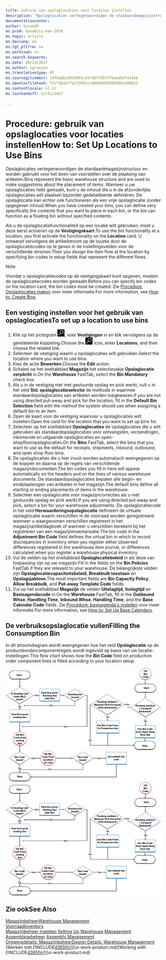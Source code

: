 ```yaml
---
title: Gebruik van opslaglocaties voor locaties instellen
description: "Opslaglocaties vertegenwoordigen de standaardmagazijnstructuur en worden gebruikt voor het doen van voorstellen over de plaatsing van artikelen. Wanneer u uw opslaglocaties hebt gemaakt, kunt u de inhoud die u in de afzonderlijke opslaglocaties wilt plaatsen bijzonder gedetailleerde definiëren. De opslaglocatie kan echter ook functioneren als een vrije opslaglocatie zonder opgegeven inhoud."
documentationcenter: 
author: SorenGP
ms.prod: dynamics-nav-2018
ms.topic: article
ms.devlang: na
ms.tgt_pltfrm: na
ms.workload: na
ms.search.keywords: 
ms.date: 09/23/2017
ms.author: sgroespe
ms.translationtype: HT
ms.sourcegitcommit: 1dfba8b14019991c95f40ffd5f7fbaed5df414eb
ms.openlocfilehash: f2cf364e7fe2f2892cc08650492890569e106622
ms.contentlocale: nl-nl
ms.lasthandoff: 12/01/2017

---
```

# <a name="how-to-set-up-locations-to-use-bins"></a><span data-ttu-id="7917c-104">Procedure: gebruik van opslaglocaties voor locaties instellen</span><span class="sxs-lookup"><span data-stu-id="7917c-104">How to: Set Up Locations to Use Bins</span></span>
<span data-ttu-id="7917c-105">Opslaglocaties vertegenwoordigen de standaardmagazijnstructuur en worden gebruikt voor het doen van voorstellen over de plaatsing van artikelen.</span><span class="sxs-lookup"><span data-stu-id="7917c-105">Bins represent the basic warehouse structure and are used to make suggestions about the placement of items.</span></span> <span data-ttu-id="7917c-106">Wanneer u uw opslaglocaties hebt gemaakt, kunt u de inhoud die u in de afzonderlijke opslaglocaties wilt plaatsen bijzonder gedetailleerde definiëren. De opslaglocatie kan echter ook functioneren als een vrije opslaglocatie zonder opgegeven inhoud.</span><span class="sxs-lookup"><span data-stu-id="7917c-106">When you have created your bins, you can define very specifically the contents that you want to place in each bin, or the bin can function as a floating bin without specified contents.</span></span>  

<span data-ttu-id="7917c-107">Als u de opslaglocatiefunctionaliteit op een locatie wilt gebruiken, moet u deze eerst activeren op de **Vestigingskaart**.</span><span class="sxs-lookup"><span data-stu-id="7917c-107">To use the bin functionality at a location, you first activate the functionality on the **Location** card.</span></span> <span data-ttu-id="7917c-108">U ontwerpt vervolgens de artikelstroom op de locatie door de opslaglocatiecodes op te geven in de instellingsvelden voor de verschillende stromen.</span><span class="sxs-lookup"><span data-stu-id="7917c-108">Then you design the item flow at the location by specifying bin codes in setup fields that represent the different flows.</span></span>  

> [!NOTE]  
>  <span data-ttu-id="7917c-109">Voordat u opslaglocatiecodes op de vestigingskaart kunt opgeven, moeten de opslaglocatiecodes worden gemaakt.</span><span class="sxs-lookup"><span data-stu-id="7917c-109">Before you can specify bin codes on the location card, the bin codes must be created.</span></span> <span data-ttu-id="7917c-110">Zie [Procedure: Opslaglocaties maken](warehouse-how-to-create-individual-bins.md) voor meer informatie.</span><span class="sxs-lookup"><span data-stu-id="7917c-110">For more information, see [How to: Create Bins](warehouse-how-to-create-individual-bins.md).</span></span>  

## <a name="to-set-up-a-location-to-use-bins"></a><span data-ttu-id="7917c-111">Een vestiging instellen voor het gebruik van opslaglocaties</span><span class="sxs-lookup"><span data-stu-id="7917c-111">To set up a location to use bins</span></span>  
1.  <span data-ttu-id="7917c-112">Klik op het pictogram ![Zoeken naar pagina of rapport](media/ui-search/search_small.png "pictogram Zoeken naar pagina of rapport"), voer **Vestigingen** in en klik vervolgens op de gerelateerde koppeling.</span><span class="sxs-lookup"><span data-stu-id="7917c-112">Choose the ![Search for Page or Report](media/ui-search/search_small.png "Search for Page or Report icon") icon, enter **Locations**, and then choose the related link.</span></span>  
2.  <span data-ttu-id="7917c-113">Selecteer de vestiging waarin u opslaglocaties wilt gebruiken.</span><span class="sxs-lookup"><span data-stu-id="7917c-113">Select the location where you want to use bins.</span></span>  
3.  <span data-ttu-id="7917c-114">Kies de actie **Bewerken**.</span><span class="sxs-lookup"><span data-stu-id="7917c-114">Choose the **Edit** action.</span></span>  
4.  <span data-ttu-id="7917c-115">Schakel op het sneltabblad **Magazijn** het selectievakje **Opslaglocatie verplicht** in.</span><span class="sxs-lookup"><span data-stu-id="7917c-115">On the **Warehouse** FastTab, select the **Bin Mandatory** check box.</span></span>  
5.  <span data-ttu-id="7917c-116">Als u in de vestiging niet met gestuurde opslag en pick werkt, vult u in het veld **Std. opslaglocatieselectie** de methode in waarmee standaardopslaglocaties aan artikelen worden toegewezen.</span><span class="sxs-lookup"><span data-stu-id="7917c-116">If you are not using directed put-away and pick for the location, fill in the **Default Bin Selection** field with the method the system should use when assigning a default bin to an item.</span></span>  
6.  <span data-ttu-id="7917c-117">Open de kaart voor de vestiging waarvoor u opslaglocaties wilt instellen.</span><span class="sxs-lookup"><span data-stu-id="7917c-117">Open the card for the location that you want to set up bins for.</span></span>
7.  <span data-ttu-id="7917c-118">Selecteer op het sneltabblad **Opslaglocaties** de opslaglocaties die u wilt gebruiken als standaardopslaglocaties voor ontvangsten, verzendingen, inkomende en uitgaande opslaglocaties en open-shopflooropslaglocaties.</span><span class="sxs-lookup"><span data-stu-id="7917c-118">On the **Bins** FastTab, select the bins that you want to use as the default for receipts, shipments, inbound, outbound, and open shop floor bins.</span></span>  
8.  <span data-ttu-id="7917c-119">De opslaglocaties die u hier invult worden automatisch weergegeven op de koppen en daarna op de regels van verschillende magazijndocumenten.</span><span class="sxs-lookup"><span data-stu-id="7917c-119">The bin codes you fill in here will appear automatically on the headers and on the lines of various warehouse documents.</span></span> <span data-ttu-id="7917c-120">De standaardopslaglocaties bepalen alle begin- en eindplaatsingen van artikelen in het magazijn.</span><span class="sxs-lookup"><span data-stu-id="7917c-120">The default bins define all starting or ending placements of items in the warehouse.</span></span>  
9.  <span data-ttu-id="7917c-121">Selecteer een opslaglocatie voor magazijncorrecties als u met gestuurde opslag en pick werkt.</span><span class="sxs-lookup"><span data-stu-id="7917c-121">If you are using directed put-away and pick, select a bin for your warehouse adjustments.</span></span> <span data-ttu-id="7917c-122">De opslaglocatiecode in het veld **Herwaarderingsopslaglocatie** definieert de virtuele opslaglocatie waarin verschillen in de voorraad worden geregistreerd wanneer u waargenomen verschillen registreert in het magazijnartikeldagboek of wanneer u verschillen berekent bij het registreren van een magazijninventarisatie.</span><span class="sxs-lookup"><span data-stu-id="7917c-122">The bin code in the **Adjustment Bin Code** field defines the virtual bin in which to record discrepancies in inventory when you register either observed differences registered in the warehouse item journal, or differences calculated when you register a warehouse physical inventory.</span></span>  
10. <span data-ttu-id="7917c-123">Vul de velden op het sneltabblad **Opslaglocatiebeleid** in als deze van toepassing zijn op uw magazijn.</span><span class="sxs-lookup"><span data-stu-id="7917c-123">Fill in the fields on the **Bin Policies** FastTab if they are relevant to your warehouse.</span></span> <span data-ttu-id="7917c-124">De belangrijkste velden zijn **Opslaglocatiecapaciteitsbeleid**, **Breakbulk toestaan** en **Opslagsjabloon**.</span><span class="sxs-lookup"><span data-stu-id="7917c-124">The most important fields are **Bin Capacity Policy**, **Allow Breakbulk**, and **Put-away Template Code** fields.</span></span>  
11. <span data-ttu-id="7917c-125">Vul op het sneltabblad **Magazijn** de velden **Uitslagtijd**, **Inslagtijd** en **Basisagendacode** in.</span><span class="sxs-lookup"><span data-stu-id="7917c-125">On the **Warehouse** FastTab, fill in the **Outbound Whse. Handling Time**, **Inbound Whse. Handling Time**, and the **Base Calendar Code** fields.</span></span> <span data-ttu-id="7917c-126">Zie [Procedure: basisagenda's instellen](across-how-to-assign-base-calendars.md) voor meer informatie.</span><span class="sxs-lookup"><span data-stu-id="7917c-126">For more information, see [How to: Set Up Base Calendars](across-how-to-assign-base-calendars.md).</span></span>

## <a name="filling-the-consumption-bin"></a><span data-ttu-id="7917c-127">De verbruiksopslaglocatie vullen</span><span class="sxs-lookup"><span data-stu-id="7917c-127">Filling the Consumption Bin</span></span>
<span data-ttu-id="7917c-128">In dit stroomdiagram wordt weergegeven hoe het veld **Opslaglocatie** op de productieordercomponentregels wordt ingevuld op basis van uw locatie-instellingen.</span><span class="sxs-lookup"><span data-stu-id="7917c-128">This flow chart shows how the **Bin Code** field on production order component lines is filled according to your location setup.</span></span>

<span data-ttu-id="7917c-129">![Diagram van opslaglocatiestroom](media/binflow.png "Opslaglocatiestroom")</span><span class="sxs-lookup"><span data-stu-id="7917c-129">![Bin flow chart](media/binflow.png "BinFlow")</span></span>  

## <a name="see-also"></a><span data-ttu-id="7917c-130">Zie ook</span><span class="sxs-lookup"><span data-stu-id="7917c-130">See Also</span></span>
[<span data-ttu-id="7917c-131">Magazijnbeheer</span><span class="sxs-lookup"><span data-stu-id="7917c-131">Warehouse Management</span></span>](warehouse-manage-warehouse.md)  
[<span data-ttu-id="7917c-132">Voorraad</span><span class="sxs-lookup"><span data-stu-id="7917c-132">Inventory</span></span>](inventory-manage-inventory.md)  
<span data-ttu-id="7917c-133">[Magazijnbeheer instellen](warehouse-setup-warehouse.md)   </span><span class="sxs-lookup"><span data-stu-id="7917c-133">[Setting Up Warehouse Management](warehouse-setup-warehouse.md)   </span></span>  
<span data-ttu-id="7917c-134">[Assemblagebeheer](assembly-assemble-items.md)  </span><span class="sxs-lookup"><span data-stu-id="7917c-134">[Assembly Management](assembly-assemble-items.md)  </span></span>  
[<span data-ttu-id="7917c-135">Ontwerpdetails: Magazijnbeheer</span><span class="sxs-lookup"><span data-stu-id="7917c-135">Design Details: Warehouse Management</span></span>](design-details-warehouse-management.md)  
<span data-ttu-id="7917c-136">[Werken met [!INCLUDE[d365fin](includes/d365fin_md.md)]](ui-work-product.md)</span><span class="sxs-lookup"><span data-stu-id="7917c-136">[Working with [!INCLUDE[d365fin](includes/d365fin_md.md)]](ui-work-product.md)</span></span>

